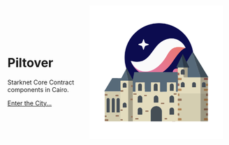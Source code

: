 <div style="display: flex; align-items: center;">
    <div style="padding: 10px;">
        <h1>Piltover</h1>
        <p>Starknet Core Contract components in Cairo.</p>
        <a href="./getting-started/index.html">Enter the City...</a>
    </div>
    <img class="resp" src="assets/piltover_logo.png" alt="logo" style="min-width: 300px"/>
</div>
